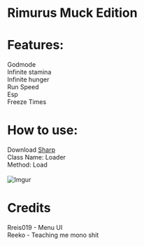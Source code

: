 # Rimurus Muck Edition

# Features: <br /> 
Godmode <br />
Infinite stamina <br /> 
Infinite hunger <br /> 
Run Speed <br /> 
Esp <br /> 
Freeze Times <br /> 

# How to use:
Download [Sharp](https://www.unknowncheats.me/forum/unity/408878-sharpmonoinjector-fixed-updated.html)<br>
Class Name: Loader <br>
Method: Load <br> <br>
![Imgur](https://i.postimg.cc/FFkc7VG7/image.png)

# Credits
Rreis019 - Menu UI <br>
Reeko - Teaching me mono shit
